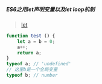 ##### ES6之用let声明变量以及let loop机制

> [let](https://www.jianshu.com/p/bb25ea60e0bc)

```js
function test () {
    let a = b = 0;
    a++;
    return a; 
}
typeof a; // 'undefined'
// 这里b是一个全局变量
typeof b; // number
```

